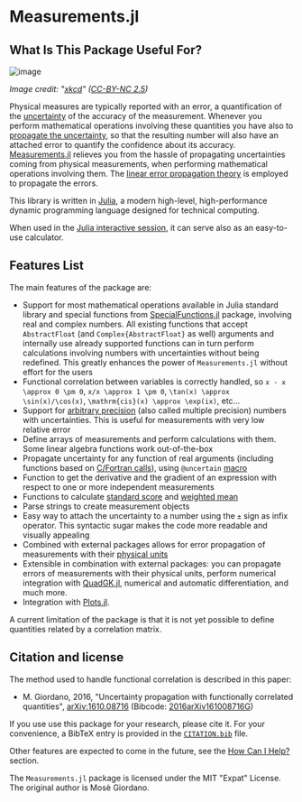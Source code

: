Measurements.jl
===============

## What Is This Package Useful For?

![image](error_bars_2x.png)

*Image credit: "[xkcd](https://xkcd.com/2110/)" ([CC-BY-NC
2.5](https://creativecommons.org/licenses/by-nc/2.5/))*

Physical measures are typically reported with an error, a quantification of the
[uncertainty](https://en.wikipedia.org/wiki/Measurement_uncertainty) of the
accuracy of the measurement.  Whenever you perform mathematical operations
involving these quantities you have also to [propagate the
uncertainty](https://en.wikipedia.org/wiki/Propagation_of_uncertainty), so that
the resulting number will also have an attached error to quantify the confidence
about its accuracy.
[Measurements.jl](https://github.com/JuliaPhysics/Measurements.jl) relieves you
from the hassle of propagating uncertainties coming from physical measurements,
when performing mathematical operations involving them.  The [linear error
propagation
theory](https://en.wikipedia.org/wiki/Propagation_of_uncertainty#Linear_combinations)
is employed to propagate the errors.

This library is written in [Julia](http://julialang.org/), a modern high-level,
high-performance dynamic programming language designed for technical computing.

When used in the [Julia interactive
session](https://docs.julialang.org/en/v1/stdlib/REPL/), it can serve also as an
easy-to-use calculator.

## Features List

The main features of the package are:

- Support for most mathematical operations available in Julia standard library
  and special functions from
  [SpecialFunctions.jl](https://github.com/JuliaMath/SpecialFunctions.jl)
  package, involving real and complex numbers. All existing functions that
  accept `AbstractFloat` (and `Complex{AbstractFloat}` as well) arguments and
  internally use already supported functions can in turn perform calculations
  involving numbers with uncertainties without being redefined. This greatly
  enhances the power of `Measurements.jl` without effort for the users
- Functional correlation between variables is correctly handled, so ``x - x
  \approx 0 \pm 0``, ``x/x \approx 1 \pm 0``, ``\tan(x) \approx
  \sin(x)/\cos(x)``, ``\mathrm{cis}(x) \approx \exp(ix)``, etc\...
- Support for [arbitrary
  precision](https://docs.julialang.org/en/v1/manual/integers-and-floating-point-numbers/#Arbitrary-Precision-Arithmetic-1)
  (also called multiple precision) numbers with uncertainties. This is useful
  for measurements with very low relative error
- Define arrays of measurements and perform calculations with them.  Some linear
  algebra functions work out-of-the-box
- Propagate uncertainty for any function of real arguments (including functions
  based on [C/Fortran
  calls](https://docs.julialang.org/en/v1/manual/calling-c-and-fortran-code/)),
  using `@uncertain`
  [macro](https://docs.julialang.org/en/v1/manual/metaprogramming/)
- Function to get the derivative and the gradient of an expression with respect
  to one or more independent measurements
- Functions to calculate [standard
  score](https://en.wikipedia.org/wiki/Standard_score) and [weighted
  mean](https://en.wikipedia.org/wiki/Weighted_arithmetic_mean)
- Parse strings to create measurement objects
- Easy way to attach the uncertainty to a number using the `±` sign as infix
  operator. This syntactic sugar makes the code more readable and visually
  appealing
- Combined with external packages allows for error propagation of measurements
  with their [physical
  units](https://en.wikipedia.org/wiki/Units_of_measurement)
- Extensible in combination with external packages: you can propagate errors of
  measurements with their physical units, perform numerical integration with
  [QuadGK.jl](https://github.com/JuliaMath/QuadGK.jl), numerical and automatic
  differentiation, and much more.
- Integration with [Plots.jl](https://github.com/JuliaPlots/Plots.jl).

A current limitation of the package is that it is not yet possible to define
quantities related by a correlation matrix.

## Citation and license

The method used to handle functional correlation is described in this paper:

* M. Giordano, 2016, "Uncertainty propagation with functionally correlated
  quantities", [arXiv:1610.08716](http://arxiv.org/abs/1610.08716) (Bibcode:
  [2016arXiv161008716G](http://adsabs.harvard.edu/abs/2016arXiv161008716G))

If you use use this package for your research, please cite it.  For your
convenience, a BibTeX entry is provided in the
[`CITATION.bib`](https://github.com/JuliaPhysics/Measurements.jl/blob/master/CITATION.bib)
file.

Other features are expected to come in the future, see the [How Can I
Help?](@ref) section.

The `Measurements.jl` package is licensed under the MIT "Expat" License. The
original author is Mosè Giordano.

